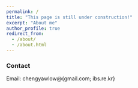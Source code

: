```yaml
---
permalink: /
title: "This page is still under construction!"
excerpt: "About me"
author_profile: true
redirect_from: 
  - /about/
  - /about.html
---
```


### Contact 
Email: chengyawlow@{gmail.com; ibs.re.kr}
